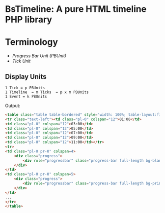 # BsTimeline: A pure HTML timeline PHP library

# Terminology
- *Progress Bar Unit (PBUnit)*
- *Tick Unit*

## Display Units
```
1 Tick = p PBUnits
1 Timeline  = m Ticks  = p x m PBUnits
1 Event = k PBUnits
```

Output: 
```html
<table class="table table-bordered" style="width: 100%; table-layout:fixed;">
<tr class="text-left"><td class="pl-0" colspan="12">01:00</td>
<td class="pl-0" colspan="12">03:00</td>
<td class="pl-0" colspan="12">05:00</td>
<td class="pl-0" colspan="12">07:00</td>
<td class="pl-0" colspan="12">09:00</td>
<td class="pl-0" colspan="12">11:00</td></tr>
<tr>
<td class="pl-0 pr-0" colspan=4>
    <div class="progress">
        <div role="progressbar" class="progress-bar full-length bg-blank" ></div>
    </div>
</td>
<td class="pl-0 pr-0" colspan=5>
    <div class="progress">
        <div role="progressbar" class="progress-bar full-length bg-primary" data-toggle="tooltip" title="hello, world!">37%</div>
    </div>
</td>
...
</tr>
</table>
```
